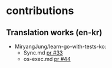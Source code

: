 # contributions


## Translation works (en-kr)
- MiryangJung/learn-go-with-tests-ko: 
  - Sync.md [pr #33](https://github.com/MiryangJung/learn-go-with-tests-ko/pull/33)
  - os-exec.md [pr #44](https://github.com/MiryangJung/learn-go-with-tests-ko/pull/44)
